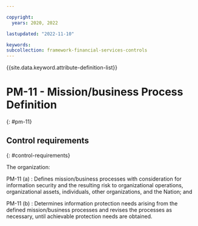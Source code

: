 ```yaml
---

copyright:
  years: 2020, 2022

lastupdated: "2022-11-10"

keywords: 
subcollection: framework-financial-services-controls
---
```


{{site.data.keyword.attribute-definition-list}}

               
# PM-11 - Mission/business Process Definition
{: #pm-11}

## Control requirements
{: #control-requirements}

The organization:

PM-11 (a)
    : Defines mission/business processes with consideration for information security and the resulting risk to organizational operations, organizational assets, individuals, other organizations, and the Nation; and

PM-11 (b)
    : Determines information protection needs arising from the defined mission/business processes and revises the processes as necessary, until achievable protection needs are obtained.





